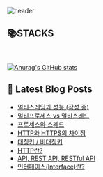![header](https://capsule-render.vercel.app/api?type=waving&color=auto&height=300&section=header&text=YUNA%20CODE&fontSize=90)

<!--# Hi there 👋-->
<!--## 이런 환경에 익숙해요✍🏼-->

## 📚STACKS
<img alt="" src= "https://img.shields.io/badge/java-white?logo=typescript&logoColor=red"/>
<img alt="" src="https://img.shields.io/badge/spring-#6DB33F?style=for-the-badge&logo=Spring&logoColor=white">
<img alt="" src="https://img.shields.io/badge/mysql-#4479A1?style=for-the-badge&logo=mysql&logoColor=white">
<img alt="" src="https://img.shields.io/badge/html5-#E34F26?style=for-the-badge&logo=html5&logoColor=white">
<img alt="" src="https://img.shields.io/badge/css3-#1572B6?style=for-the-badge&logo=css3&logoColor=white">
<img alt="" src="https://img.shields.io/badge/javascript-#F7DF1E?style=for-the-badge&logo=javascript&logoColor=white">
<img alt="" src="https://img.shields.io/badge/react-#61DAFB?style=for-the-badge&logo=react&logoColor=white">
<img alt="" src="https://img.shields.io/badge/styledcomponents-#DB7093?style=for-the-badge&logo=styledcomponents&logoColor=white">
<img alt="" src="https://img.shields.io/badge/tailwindcss-#06B6D4?style=for-the-badge&logo=tailwindcss&logoColor=white">

<!--<p>-->
<!--  <img alt="" src= "https://img.shields.io/badge/JavaScript-F7DF1E?style=flat-square&logo=JavaScript&logoColor=white"/> -->
<!--  <img alt="" src= "https://img.shields.io/badge/TypeScript-black?logo=typescript&logoColor=blue"/>-->
<!--</p>-->

[![Anurag's GitHub stats](https://github-readme-stats.vercel.app/api?username=1-yuna)](https://github.com/anuraghazra/github-readme-stats)

## 📕 Latest Blog Posts

<ul><li><a href='https://cs-by-yuna.tistory.com/8' target='_blank'>멀티스레딩과 성능 (작성 중)</a></li><li><a href='https://cs-by-yuna.tistory.com/7' target='_blank'>멀티프로세스 vs 멀티스레드</a></li><li><a href='https://cs-by-yuna.tistory.com/6' target='_blank'>프로세스와 스레드</a></li><li><a href='https://cs-by-yuna.tistory.com/5' target='_blank'>HTTP와 HTTPS의 차이점</a></li><li><a href='https://cs-by-yuna.tistory.com/4' target='_blank'>대칭키 / 비대칭키</a></li><li><a href='https://cs-by-yuna.tistory.com/3' target='_blank'>HTTP란?</a></li><li><a href='https://cs-by-yuna.tistory.com/2' target='_blank'>API, REST API, RESTful API</a></li><li><a href='https://cs-by-yuna.tistory.com/1' target='_blank'>인터페이스(Interface)란?</a></li></ul>